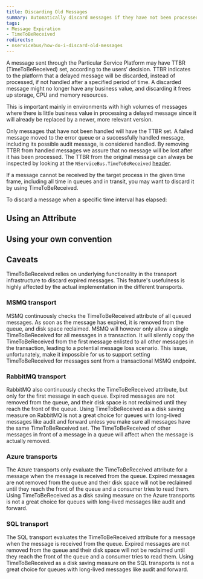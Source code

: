 ```yaml
---
title: Discarding Old Messages
summary: Automatically discard messages if they have not been processed within a given period of time.
tags:
- Message Expiration
- TimeToBeReceived
redirects:
- nservicebus/how-do-i-discard-old-messages
---
```


A message sent through the Particular Service Platform may have TTBR (TimeToBeReceived) set, according to the users’ decision. TTBR indicates to the platform that a delayed message will be discarded, instead of processed, if not handled after a specified period of time. A discarded message might no longer have any business value, and discarding it frees up storage, CPU and memory resources. 

This is important mainly in environments with high volumes of messages where there is little business value in processing a delayed message since it will already be replaced by a newer, more relevant version.

Only messages that have not been handled will have the TTBR set. A failed message moved to the error queue or a successfully handled message, including its possible audit message, is considered handled. By removing TTBR from handled messages we  assure that no message will be lost after it has been processed. The TTBR from the original message can always be inspected by looking at the `NServiceBus.TimeToBeReceived` [header](/nservicebus/messaging/headers.md).

If a message cannot be received by the target process in the given time frame, including all time in queues and in transit, you may want to discard it by using TimeToBeReceived.


To discard a message when a specific time interval has elapsed:


## Using an Attribute

<!-- import DiscardingOldMessagesWithAnAttribute -->


## Using your own convention

<!-- import DiscardingOldMessagesWithCode -->

## Caveats
TimeToBeReceived relies on underlying functionality in the transport infrastructure to discard expired messages. This feature's usefulness is highly affected by the actual implementation in the different transports.

### MSMQ transport
MSMQ continuously checks the TimeToBeReceived attribute of all queued messages. As soon as the message has expired, it is removed from the queue, and disk space reclaimed. MSMQ will however only allow a single TimeToBeReceived for all messages in a transaction. It will silently copy the TimeToBeReceived from the first message enlisted to all other messages in the transaction, leading to a potential message loss scenario. This issue, unfortunately, make it impossible for us to support setting TimeToBeReceived for messages sent from a transactional MSMQ endpoint. 

### RabbitMQ transport
RabbitMQ also continuously checks the TimeToBeReceived attribute, but only for the first message in each queue. Expired messages are not removed from the queue, and their disk space is not reclaimed until they reach the front of the queue. Using TimeToBeReceived as a disk saving measure on RabbitMQ is not a great choice for queues with long-lived messages like audit and forward unless you make sure all messages have the same TimeToBeReceived set. The TimeToBeReceived of other messages in front of a message in a queue will affect when the message is actually removed.

### Azure transports
The Azure transports only evaluate the TimeToBeReceived attribute for a message when the message is received from the queue. Expired messages are not removed from the queue and their disk space will not be reclaimed until they reach the front of the queue and a consumer tries to read them. Using TimeToBeReceived as a disk saving measure on the Azure transports is not a great choice for queues with long-lived messages like audit and forward.

### SQL transport
The SQL transport evaluates the TimeToBeReceived attribute for a message when the message is received from the queue. Expired messages are not removed from the queue and their disk space will not be reclaimed until they reach the front of the queue and a consumer tries to read them. Using TimeToBeReceived as a disk saving measure on the SQL transports is not a great choice for queues with long-lived messages like audit and forward.
